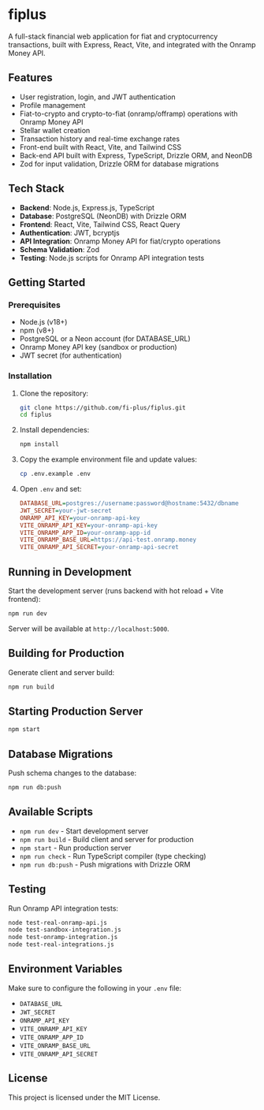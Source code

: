 # fiplus

A full-stack financial web application for fiat and cryptocurrency transactions, built with Express, React, Vite, and integrated with the Onramp Money API.

## Features

- User registration, login, and JWT authentication
- Profile management
- Fiat-to-crypto and crypto-to-fiat (onramp/offramp) operations with Onramp Money API
- Stellar wallet creation
- Transaction history and real-time exchange rates
- Front-end built with React, Vite, and Tailwind CSS
- Back-end API built with Express, TypeScript, Drizzle ORM, and NeonDB
- Zod for input validation, Drizzle ORM for database migrations

## Tech Stack

- **Backend**: Node.js, Express.js, TypeScript
- **Database**: PostgreSQL (NeonDB) with Drizzle ORM
- **Frontend**: React, Vite, Tailwind CSS, React Query
- **Authentication**: JWT, bcryptjs
- **API Integration**: Onramp Money API for fiat/crypto operations
- **Schema Validation**: Zod
- **Testing**: Node.js scripts for Onramp API integration tests

## Getting Started

### Prerequisites

- Node.js (v18+)
- npm (v8+)
- PostgreSQL or a Neon account (for DATABASE_URL)
- Onramp Money API key (sandbox or production)
- JWT secret (for authentication)

### Installation

1. Clone the repository:

   ```bash
   git clone https://github.com/fi-plus/fiplus.git
   cd fiplus
   ```

2. Install dependencies:

   ```bash
   npm install
   ```

3. Copy the example environment file and update values:

   ```bash
   cp .env.example .env
   ```

4. Open `.env` and set:

   ```ini
   DATABASE_URL=postgres://username:password@hostname:5432/dbname
   JWT_SECRET=your-jwt-secret
   ONRAMP_API_KEY=your-onramp-api-key
   VITE_ONRAMP_API_KEY=your-onramp-api-key
   VITE_ONRAMP_APP_ID=your-onramp-app-id
   VITE_ONRAMP_BASE_URL=https://api-test.onramp.money
   VITE_ONRAMP_API_SECRET=your-onramp-api-secret
   ```

## Running in Development

Start the development server (runs backend with hot reload + Vite frontend):

```bash
npm run dev
```

Server will be available at `http://localhost:5000`.

## Building for Production

Generate client and server build:

```bash
npm run build
```

## Starting Production Server

```bash
npm start
```

## Database Migrations

Push schema changes to the database:

```bash
npm run db:push
```

## Available Scripts

- `npm run dev` - Start development server
- `npm run build` - Build client and server for production
- `npm start` - Run production server
- `npm run check` - Run TypeScript compiler (type checking)
- `npm run db:push` - Push migrations with Drizzle ORM

## Testing

Run Onramp API integration tests:

```bash
node test-real-onramp-api.js
node test-sandbox-integration.js
node test-onramp-integration.js
node test-real-integrations.js
```

## Environment Variables

Make sure to configure the following in your `.env` file:

- `DATABASE_URL`
- `JWT_SECRET`
- `ONRAMP_API_KEY`
- `VITE_ONRAMP_API_KEY`
- `VITE_ONRAMP_APP_ID`
- `VITE_ONRAMP_BASE_URL`
- `VITE_ONRAMP_API_SECRET`

## License

This project is licensed under the MIT License. 
